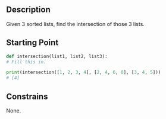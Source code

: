## Description

Given 3 sorted lists, find the intersection of those 3 lists.

## Starting Point

``` python
def intersection(list1, list2, list3):
# Fill this in.

print(intersection([1, 2, 3, 4], [2, 4, 6, 8], [3, 4, 5]))
# [4]
```

## Constrains

None.
